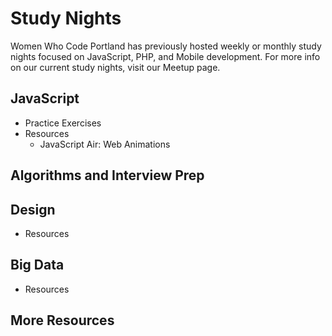 # Study Nights

Women Who Code Portland has previously hosted weekly or monthly study nights focused on JavaScript, PHP, and Mobile development. For more info on our current study nights, visit our Meetup page.

## JavaScript 
- Practice Exercises
- Resources
  - JavaScript Air: Web Animations

## Algorithms and Interview Prep

## Design
- Resources

## Big Data
- Resources

## More Resources

